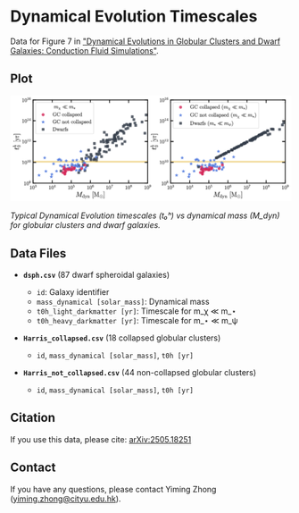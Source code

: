 # Dynamical Evolution Timescales

Data for Figure 7 in ["Dynamical Evolutions in Globular Clusters and Dwarf Galaxies: Conduction Fluid Simulations"](https://arxiv.org/abs/2505.18251).

## Plot

![Dynamical evolution timescales](./timescale.png)

*Typical Dynamical Evolution timescales (t₀ʰ) vs dynamical mass (M_dyn) for globular clusters and dwarf galaxies.*

## Data Files

- **`dsph.csv`** (87 dwarf spheroidal galaxies)
  - `id`: Galaxy identifier
  - `mass_dynamical [solar_mass]`: Dynamical mass
  - `t0h_light_darkmatter [yr]`: Timescale for m_χ ≪ m_⋆
  - `t0h_heavy_darkmatter [yr]`: Timescale for m_⋆ ≪ m_ψ

- **`Harris_collapsed.csv`** (18 collapsed globular clusters)
  - `id`, `mass_dynamical [solar_mass]`, `t0h [yr]`

- **`Harris_not_collapsed.csv`** (44 non-collapsed globular clusters)
  - `id`, `mass_dynamical [solar_mass]`, `t0h [yr]`

## Citation

If you use this data, please cite: [arXiv:2505.18251](https://arxiv.org/abs/2505.18251)

## Contact

If you have any questions, please contact Yiming Zhong (yiming.zhong@cityu.edu.hk).
